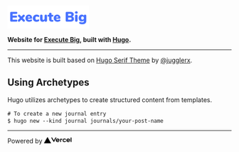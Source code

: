 <img src="static/images/logo.svg" height="50px">

**Website for [Execute Big](https://executebig.org), built with [Hugo](https://gohugo.io/).**

---

This website is built based on [Hugo Serif Theme](https://themes.gohugo.io/hugo-serif-theme/) by [@jugglerx](https://github.com/jugglerx/).

## Using Archetypes

Hugo utilizes archetypes to create structured content from templates. 

```
# To create a new journal entry
$ hugo new --kind journal journals/your-post-name
```

---

Powered by <a href="https://vercel.com/?utm_source=executebig&utm_campaign=oss" target="_blank"><img src="static/images/sponsors/vercel-dark.svg" height="14px" /></a>